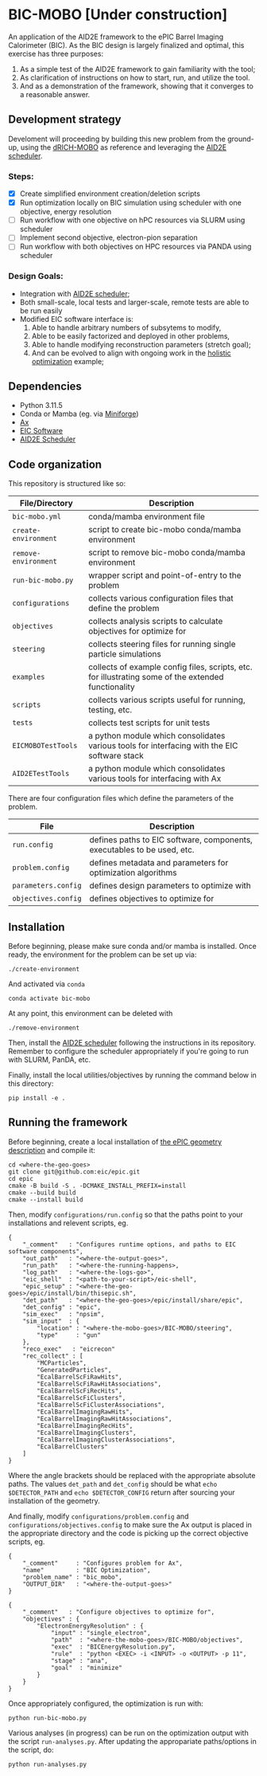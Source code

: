 # BIC-MOBO [Under construction]

An application of the AID2E framework to the ePIC Barrel Imaging Calorimeter (BIC).
As the BIC design is largely finalized and optimal, this exercise has three purposes:

  1. As a simple test of the AID2E framework to gain familiarity with the tool;
  2. As clarification of instructions on how to start, run, and utilize the tool.
  3. And as a demonstration of the framework, showing that it converges to a
     reasonable answer.

## Development strategy

Develoment will proceeding by building this new problem from the ground-up, using
the [dRICH-MOBO](https://github.com/aid2e/dRICH-MOBO) as reference and leveraging
the [AID2E scheduler](https://github.com/aid2e/scheduler_epic).

### Steps:

- [x] Create simplified environment creation/deletion scripts
- [x] Run optimization locally on BIC simulation using scheduler
      with one objective, energy resolution
- [ ] Run workflow with one objective on hPC resources via
      SLURM using scheduler
- [ ] Implement second objective, electron-pion separation
- [ ] Run workflow with both objectives on HPC resources via
      PANDA using scheduler

### Design Goals:

- Integration with [AID2E scheduler](https://github.com/aid2e/scheduler_epic);
- Both small-scale, local tests and larger-scale, remote tests are able to
  be run easily
- Modified EIC software interface is:
    1. Able to handle arbitrary numbers of subsytems to modify,
    2. Able to be easily factorized and deployed in other problems,
    3. Able to handle modifying reconstruction parameters (stretch
       goal);
    4. And can be evolved to align with ongoing work in the [holistic
       optimization](https://github.com/aid2e/HolisticOptimization) example;

## Dependencies

- Python 3.11.5
- Conda or Mamba (eg. via [Miniforge](https://github.com/conda-forge/miniforge)) 
- [Ax](https://ax.dev)
- [EIC Software](https://eic.github.io)
- [AID2E Scheduler](https://github.com/aid2e/scheduler_epic)

## Code organization

This repository is structured like so:

  | File/Directory | Description |
  |----------------|-------------|
  | `bic-mobo.yml` | conda/mamba environment file |
  | `create-environment` | script to create bic-mobo conda/mamba environment |
  | `remove-environment` | script to remove bic-mobo conda/mamba environment |
  | `run-bic-mobo.py` | wrapper script and point-of-entry to the problem |
  | `configurations` | collects various configuration files that define the problem |
  | `objectives` | collects analysis scripts to calculate objectives for optimize for |
  | `steering` | collects steering files for running single particle simulations |
  | `examples` | collects of example config files, scripts, etc. for illustrating some of the extended functionality |
  | `scripts` | collects various scripts useful for running, testing, etc. |
  | `tests` | collects test scripts for unit tests |
  | `EICMOBOTestTools` | a python module which consolidates various tools for interfacing with the EIC software stack |
  | `AID2ETestTools` | a python module which consolidates various tools for interfacing with Ax |

There are four configuration files which define the parameters of the problem.

  | File | Description |
  |------|-------------|
  | `run.config` | defines paths to EIC software, components, executables to be used, etc. |
  | `problem.config` | defines metadata and parameters for optimization algorithms |
  | `parameters.config` | defines design parameters to optimize with |
  | `objectives.config` | defines objectives to optimize for |

## Installation

Before beginning, please make sure conda and/or mamba is installed. Once
ready, the environment for the problem can be set up via:

```
./create-environment
```

And activated via `conda`
```
conda activate bic-mobo
```

At any point, this environment can be deleted with
```
./remove-environment
```

Then, install the [AID2E scheduler](https://github.com/aid2e/scheduler_epic)
following the instructions in its repository. Remember to configure the
scheduler appropriately if you're going to run with SLURM, PanDA, etc.

Finally, install the local utilities/objectives by running
the command below in this directory:
```
pip install -e .
```

## Running the framework

Before beginning, create a local installation of [the ePIC geometry
description](https://github.com/eic/epic) and compile it:
```
cd <where-the-geo-goes>
git clone git@github.com:eic/epic.git
cd epic
cmake -B build -S . -DCMAKE_INSTALL_PREFIX=install
cmake --build build
cmake --install build
```

Then, modify `configurations/run.config` so that the paths point to your
installations and relevent scripts, eg.
```
{
    "_comment"   : "Configures runtime options, and paths to EIC software components",
    "out_path"   : "<where-the-output-goes>",
    "run_path"   : "<where-the-running-happens>,
    "log_path"   : "<where-the-logs-go>",
    "eic_shell"  : "<path-to-your-script>/eic-shell",
    "epic_setup" : "<where-the-geo-goes>/epic/install/bin/thisepic.sh",
    "det_path"   : "<where-the-geo-goes>/epic/install/share/epic",
    "det_config" : "epic",
    "sim_exec"   : "npsim",
    "sim_input"  : {
        "location" : "<where-the-mobo-goes>/BIC-MOBO/steering",
        "type"     : "gun"
    },
    "reco_exec"   : "eicrecon"
    "rec_collect" : [
        "MCParticles",
        "GeneratedParticles",
        "EcalBarrelScFiRawHits",
        "EcalBarrelScFiRawHitAssociations",
        "EcalBarrelScFiRecHits",
        "EcalBarrelScFiClusters",
        "EcalBarrelScFiClusterAssociations",
        "EcalBarrelImagingRawHits",
        "EcalBarrelImagingRawHitAssociations",
        "EcalBarrelImagingRecHits",
        "EcalBarrelImagingClusters",
        "EcalBarrelImagingClusterAssociations",
        "EcalBarrelClusters"
    ]
}

```

Where the angle brackets should be replaced with the appropriate
absolute paths. The values `det_path` and `det_config` should be
what `echo $DETECTOR_PATH` and `echo $DETECTOR_CONFIG` return after
sourcing your installation of the geometry.

And finally, modify `configurations/problem.config` and
`configurations/objectives.config` to make sure the
Ax output is placed in the appropriate directory and the code is
picking up the correct objective scripts, eg.
```
{
    "_comment"     : "Configures problem for Ax",
    "name"         : "BIC Optimization",
    "problem_name" : "bic_mobo",
    "OUTPUT_DIR"   : "<where-the-output-goes>"
}
```

```
{
    "_comment"   : "Configure objectives to optimize for",
    "objectives" : {
        "ElectronEnergyResolution" : {
            "input" : "single_electron",
            "path"  : "<where-the-mobo-goes>/BIC-MOBO/objectives",
            "exec"  : "BICEnergyResolution.py",
            "rule"  : "python <EXEC> -i <INPUT> -o <OUTPUT> -p 11",
            "stage" : "ana",
            "goal"  : "minimize"
        }
    }
}
```

Once appropriately configured, the optimization is run with:
```
python run-bic-mobo.py
```

Various analyses (in progress) can be run on the optimization
output with the script `run-analyses.py`.  After updating the
appropariate paths/options in the script, do:
```
python run-analyses.py
```
